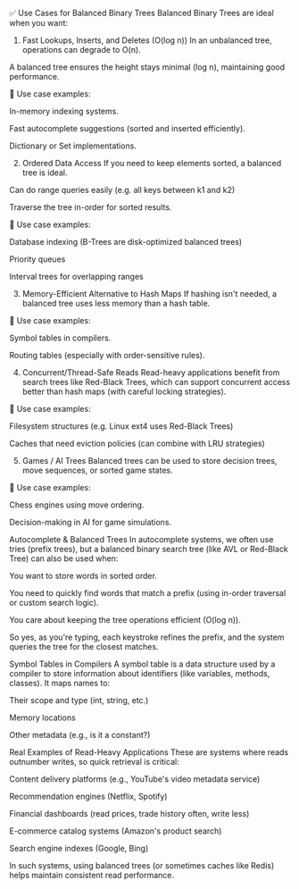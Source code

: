 ✅ Use Cases for Balanced Binary Trees
Balanced Binary Trees are ideal when you want:

1. Fast Lookups, Inserts, and Deletes (O(log n))
   In an unbalanced tree, operations can degrade to O(n).

A balanced tree ensures the height stays minimal (log n), maintaining good performance.

📌 Use case examples:

In-memory indexing systems.

Fast autocomplete suggestions (sorted and inserted efficiently).

Dictionary or Set implementations.

2. Ordered Data Access
   If you need to keep elements sorted, a balanced tree is ideal.

Can do range queries easily (e.g. all keys between k1 and k2)

Traverse the tree in-order for sorted results.

📌 Use case examples:

Database indexing (B-Trees are disk-optimized balanced trees)

Priority queues

Interval trees for overlapping ranges

3. Memory-Efficient Alternative to Hash Maps
   If hashing isn't needed, a balanced tree uses less memory than a hash table.

📌 Use case examples:

Symbol tables in compilers.

Routing tables (especially with order-sensitive rules).

4. Concurrent/Thread-Safe Reads
   Read-heavy applications benefit from search trees like Red-Black Trees, which can support concurrent access better than hash maps (with careful locking strategies).

📌 Use case examples:

Filesystem structures (e.g. Linux ext4 uses Red-Black Trees)

Caches that need eviction policies (can combine with LRU strategies)

5. Games / AI Trees
   Balanced trees can be used to store decision trees, move sequences, or sorted game states.

📌 Use case examples:

Chess engines using move ordering.

Decision-making in AI for game simulations.


Autocomplete & Balanced Trees
In autocomplete systems, we often use tries (prefix trees), but a balanced binary search tree (like AVL or Red-Black Tree) can also be used when:

You want to store words in sorted order.

You need to quickly find words that match a prefix (using in-order traversal or custom search logic).

You care about keeping the tree operations efficient (O(log n)).

So yes, as you're typing, each keystroke refines the prefix, and the system queries the tree for the closest matches.

Symbol Tables in Compilers
A symbol table is a data structure used by a compiler to store information about identifiers (like variables, methods, classes). It maps names to:

Their scope and type (int, string, etc.)

Memory locations

Other metadata (e.g., is it a constant?)


Real Examples of Read-Heavy Applications
These are systems where reads outnumber writes, so quick retrieval is critical:

Content delivery platforms (e.g., YouTube's video metadata service)

Recommendation engines (Netflix, Spotify)

Financial dashboards (read prices, trade history often, write less)

E-commerce catalog systems (Amazon's product search)

Search engine indexes (Google, Bing)

In such systems, using balanced trees (or sometimes caches like Redis) helps maintain consistent read performance.
